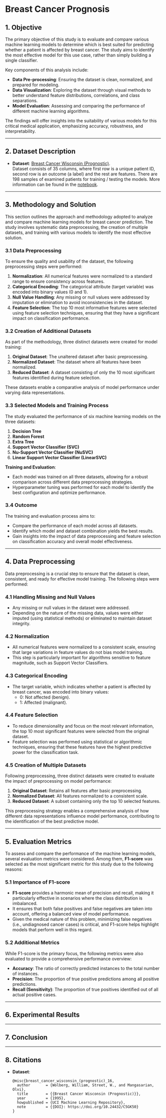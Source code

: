 # Breast Cancer Prognosis

## 1. Objective  
The primary objective of this study is to evaluate and compare various machine learning models to determine which is best suited for predicting whether a patient is affected by breast cancer. The study aims to identify the most effective model for this use case, rather than simply building a single classifier.  

Key components of this analysis include:  
- **Data Pre-processing**: Ensuring the dataset is clean, normalized, and prepared for modeling.  
- **Data Visualization**: Exploring the dataset through visual methods to better understand feature distributions, correlations, and class separations.  
- **Model Evaluation**: Assessing and comparing the performance of different machine learning algorithms.  

The findings will offer insights into the suitability of various models for this critical medical application, emphasizing accuracy, robustness, and interpretability.  

---

## 2. Dataset Description  
- **Dataset**: [Breast Cancer Wisconsin (Prognostic)](https://archive.ics.uci.edu/dataset/16/breast+cancer+wisconsin+prognostic).  
Dataset consists of 35 columns, where first row is a unique patient ID, second row is an outcome (a label) and the rest are features. There are 198 samples of examined patients for training / testing the models.
More information can be found in the [notebook](jupyter_notebook/data_notebook.ipynb).

---

## 3. Methodology and Solution   
This section outlines the approach and methodology adopted to analyze and compare machine learning models for breast cancer prediction. The study involves systematic data preprocessing, the creation of multiple datasets, and training with various models to identify the most effective solution.  

### 3.1 Data Preprocessing  
To ensure the quality and usability of the dataset, the following preprocessing steps were performed:  
1. **Normalization**: All numerical features were normalized to a standard range to ensure consistency across features.  
2. **Categorical Encoding**: The categorical attribute (target variable) was encoded into binary values (0 and 1).  
3. **Null Value Handling**: Any missing or null values were addressed by imputation or elimination to avoid inconsistencies in the dataset.  
4. **Feature Selection**: The top 10 most informative features were selected using feature selection techniques, ensuring that they have a significant impact on classification performance.  

### 3.2 Creation of Additional Datasets  
As part of the methodology, three distinct datasets were created for model training:  
1. **Original Dataset**: The unaltered dataset after basic preprocessing.  
2. **Normalized Dataset**: The dataset where all features have been normalized.  
3. **Reduced Dataset**: A dataset consisting of only the 10 most significant features identified during feature selection.  

These datasets enable a comparative analysis of model performance under varying data representations.  

### 3.3 Selected Models and Training Process  
The study evaluated the performance of six machine learning models on the three datasets:  
1. **Decision Tree**  
2. **Random Forest**  
3. **Extra Tree**  
4. **Support Vector Classifier (SVC)**  
5. **Nu-Support Vector Classifier (NuSVC)**  
6. **Linear Support Vector Classifier (LinearSVC)**  

**Training and Evaluation**:  
- Each model was trained on all three datasets, allowing for a robust comparison across different data preprocessing strategies.  
- Hyperparameter tuning was performed for each model to identify the best configuration and optimize performance.  

### 3.4 Outcome  
The training and evaluation process aims to:  
- Compare the performance of each model across all datasets.  
- Identify which model and dataset combination yields the best results.  
- Gain insights into the impact of data preprocessing and feature selection on classification accuracy and overall model effectiveness.

---

## 4. Data Preprocessing  
Data preprocessing is a crucial step to ensure that the dataset is clean, consistent, and ready for effective model training. The following steps were performed:  

### 4.1 Handling Missing and Null Values  
- Any missing or null values in the dataset were addressed.  
- Depending on the nature of the missing data, values were either imputed (using statistical methods) or eliminated to maintain dataset integrity.  

### 4.2 Normalization  
- All numerical features were normalized to a consistent scale, ensuring that large variations in feature values do not bias model training.  
- This step is particularly important for algorithms sensitive to feature magnitude, such as Support Vector Classifiers.  

### 4.3 Categorical Encoding  
- The target variable, which indicates whether a patient is affected by breast cancer, was encoded into binary values:  
  - 0: Not affected (benign).  
  - 1: Affected (malignant).  

### 4.4 Feature Selection  
- To reduce dimensionality and focus on the most relevant information, the top 10 most significant features were selected from the original dataset.  
- Feature selection was performed using statistical or algorithmic techniques, ensuring that these features have the highest predictive power for the classification task.  

### 4.5 Creation of Multiple Datasets  
Following preprocessing, three distinct datasets were created to evaluate the impact of preprocessing on model performance:  
1. **Original Dataset**: Retains all features after basic preprocessing.  
2. **Normalized Dataset**: All features normalized to a consistent scale.  
3. **Reduced Dataset**: A subset containing only the top 10 selected features.  

This preprocessing strategy enables a comprehensive analysis of how different data representations influence model performance, contributing to the identification of the best predictive model.  

---

## 5. Evaluation Metrics  
To assess and compare the performance of the machine learning models, several evaluation metrics were considered. Among them, **F1-score** was selected as the most significant metric for this study due to the following reasons:  

### 5.1 Importance of F1-score  
- **F1-score** provides a harmonic mean of precision and recall, making it particularly effective in scenarios where the class distribution is imbalanced.  
- It ensures that both false positives and false negatives are taken into account, offering a balanced view of model performance.  
- Given the medical nature of this problem, minimizing false negatives (i.e., undiagnosed cancer cases) is critical, and F1-score helps highlight models that perform well in this regard.  

### 5.2 Additional Metrics  
While F1-score is the primary focus, the following metrics were also evaluated to provide a comprehensive performance overview:  
- **Accuracy**: The ratio of correctly predicted instances to the total number of instances.  
- **Precision**: The proportion of true positive predictions among all positive predictions.  
- **Recall (Sensitivity)**: The proportion of true positives identified out of all actual positive cases.  

---

## 6. Experimental Results  

---

## 7. Conclusion   

---

## 8. Citations
- **Dataset**:
  ```
  @misc{breast_cancer_wisconsin_(prognostic)_16,
    author       = {Wolberg, William, Street, W., and Mangasarian, Olvi},
    title        = {{Breast Cancer Wisconsin (Prognostic)}},
    year         = {1995},
    howpublished = {UCI Machine Learning Repository},
    note         = {{DOI}: https://doi.org/10.24432/C5GK50}
  }
  ```
